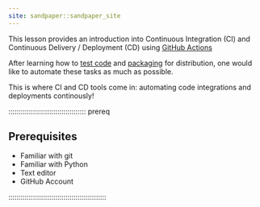 ```yaml
---
site: sandpaper::sandpaper_site
---
```


This lesson provides an introduction into Continuous Integration (CI)
and Continuous Delivery / Deployment (CD)
using [GitHub Actions](https://docs.github.com/en/actions)

After learning how to [test code](https://intersect-training.org/testing-lesson/)
and [packaging](https://intersect-training.org/packaging/) for distribution,
one would like to automate these tasks as much as possible.

This is where CI and CD tools come in: automating code integrations and deployments continously!

:::::::::::::::::::::::::::::::::::::: prereq 

## Prerequisites

* Familiar with git
* Familiar with Python
* Text editor
* GitHub Account

::::::::::::::::::::::::::::::::::::::::::::::::